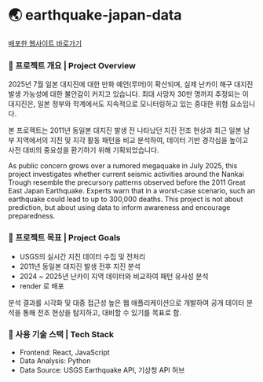 # 🌏 earthquake-japan-data
[배포한 웹사이트 바로가기](https://earthquake-japan-data.onrender.com/)

### 📌 프로젝트 개요 | Project Overview
2025년 7월 일본 대지진에 대한 만화 예언(루머)이 확산되며, 실제 난카이 해구 대지진 발생 가능성에 대한 불안감이 커지고 있습니다.
최대 사망자 30만 명까지 추정되는 이 대지진은, 일본 정부와 학계에서도 지속적으로 모니터링하고 있는 중대한 위험 요소입니다.

본 프로젝트는 2011년 동일본 대지진 발생 전 나타났던 지진 전조 현상과
최근 일본 남부 지역에서의 지진 및 지각 활동 패턴을 비교 분석하여, 데이터 기반 경각심을 높이고 사전 대비의 중요성을 환기하기 위해 기획되었습니다.


As public concern grows over a rumored megaquake in July 2025, 
this project investigates whether current seismic activities around the Nankai Trough resemble the precursory patterns observed before the 2011 Great East Japan Earthquake.
Experts warn that in a worst-case scenario, such an earthquake could lead to up to 300,000 deaths.
This project is not about prediction, but about using data to inform awareness and encourage preparedness.


### 🎯 프로젝트 목표 | Project Goals
- USGS의 실시간 지진 데이터 수집 및 전처리
- 2011년 동일본 대지진 발생 전후 지진 분석
- 2024 ~ 2025년 난카이 지역 데이터와 비교하여 패턴 유사성 분석
- render 로 배포

분석 결과를 시각화 및 대중 접근성 높은 웹 애플리케이션으로 개발하여 공개
데이터 분석을 통해 전조 현상을 탐지하고, 대비할 수 있기를 목표로 함.



### 🔧 사용 기술 스택 | Tech Stack
- Frontend: React, JavaScript
- Data Analysis: Python
- Data Source: USGS Earthquake API, 기상청 API 허브
